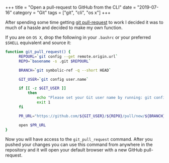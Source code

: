 +++
title = "Open a pull-request to GitHub from the CLI"
date = "2019-07-16"
category = "Git"
tags = ["git", "cli", "os x"]
+++

After spending some time getting [git pull-request](https://www.git-scm.com/docs/git-request-pull) to work I decided it was to much of a hassle and decided to make my own function.  

If you are on `OS X`, drop the following in your `.bashrc` or your preferred `$SHELL` equivalent and source it:

```bash
function git_pull_request() {
      REPOURL=`git config --get remote.origin.url`
      REPO=`basename -s .git $REPOURL`

      BRANCH=`git symbolic-ref -q --short HEAD`

      GIT_USER=`git config user.name` 

      if [[ -z $GIT_USER ]]
          then
              echo "Please set your Git user name by running: git config --global user.name '\$USERNAME'"
              exit 1
      fi

      PR_URL="https://github.com/${GIT_USER}/${REPO}/pull/new/${BRANCH}"

      open $PR_URL
}
```

Now you will have access to the `git_pull_request` command. After you pushed your changes you can use this command from anywhere in the repository and it will open your default browser with a new GitHub pull-request.